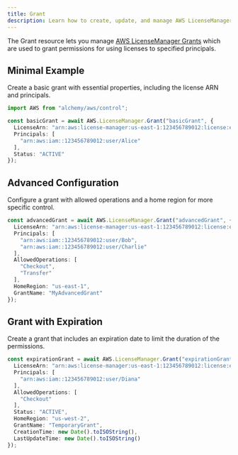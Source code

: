 ```yaml
---
title: Grant
description: Learn how to create, update, and manage AWS LicenseManager Grants using Alchemy Cloud Control.
---
```



The Grant resource lets you manage [AWS LicenseManager Grants](https://docs.aws.amazon.com/licensemanager/latest/userguide/) which are used to grant permissions for using licenses to specified principals.

## Minimal Example

Create a basic grant with essential properties, including the license ARN and principals.

```ts
import AWS from "alchemy/aws/control";

const basicGrant = await AWS.LicenseManager.Grant("basicGrant", {
  LicenseArn: "arn:aws:license-manager:us-east-1:123456789012:license:example-license",
  Principals: [
    "arn:aws:iam::123456789012:user/Alice"
  ],
  Status: "ACTIVE"
});
```

## Advanced Configuration

Configure a grant with allowed operations and a home region for more specific control.

```ts
const advancedGrant = await AWS.LicenseManager.Grant("advancedGrant", {
  LicenseArn: "arn:aws:license-manager:us-east-1:123456789012:license:example-license",
  Principals: [
    "arn:aws:iam::123456789012:user/Bob",
    "arn:aws:iam::123456789012:user/Charlie"
  ],
  AllowedOperations: [
    "Checkout",
    "Transfer"
  ],
  HomeRegion: "us-east-1",
  GrantName: "MyAdvancedGrant"
});
```

## Grant with Expiration

Create a grant that includes an expiration date to limit the duration of the permissions.

```ts
const expirationGrant = await AWS.LicenseManager.Grant("expirationGrant", {
  LicenseArn: "arn:aws:license-manager:us-east-1:123456789012:license:example-license",
  Principals: [
    "arn:aws:iam::123456789012:user/Diana"
  ],
  AllowedOperations: [
    "Checkout"
  ],
  Status: "ACTIVE",
  HomeRegion: "us-west-2",
  GrantName: "TemporaryGrant",
  CreationTime: new Date().toISOString(),
  LastUpdateTime: new Date().toISOString()
});
```
